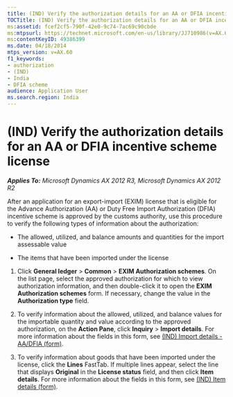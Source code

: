 ```yaml
---
title: (IND) Verify the authorization details for an AA or DFIA incentive scheme license
TOCTitle: (IND) Verify the authorization details for an AA or DFIA incentive scheme license
ms:assetid: fcef2cf5-790f-42e0-9c74-7ac69c90cbde
ms:mtpsurl: https://technet.microsoft.com/en-us/library/JJ710986(v=AX.60)
ms:contentKeyID: 49386399
ms.date: 04/18/2014
mtps_version: v=AX.60
f1_keywords:
- authorization
- (IND)
- India
- DFIA scheme
audience: Application User
ms.search.region: India
---
```


# (IND) Verify the authorization details for an AA or DFIA incentive scheme license 


_**Applies To:** Microsoft Dynamics AX 2012 R3, Microsoft Dynamics AX 2012 R2_

After an application for an export-import (EXIM) license that is eligible for the Advance Authorization (AA) or Duty Free Import Authorization (DFIA) incentive scheme is approved by the customs authority, use this procedure to verify the following types of information about the authorization:

  - The allowed, utilized, and balance amounts and quantities for the import assessable value

  - The items that have been imported under the license

<!-- end list -->

1.  Click **General ledger** \> **Common** \> **EXIM Authorization schemes**. On the list page, select the approved authorization for which to view authorization information, and then double-click it to open the **EXIM Authorization schemes** form. If necessary, change the value in the **Authorization type** field.

2.  To verify information about the allowed, utilized, and balance values for the importable quantity and value according to the approved authorization, on the **Action Pane**, click **Inquiry** \> **Import details**. For more information about the fields in this form, see [(IND) Import details - AA/DFIA (form)](https://technet.microsoft.com/en-us/library/jj664632\(v=ax.60\)).

3.  To verify information about goods that have been imported under the license, click the **Lines** FastTab. If multiple lines appear, select the line that displays **Original** in the **License status** field, and then click **Item details**. For more information about the fields in this form, see [(IND) Item details (form)](https://technet.microsoft.com/en-us/library/jj664915\(v=ax.60\)).

  


